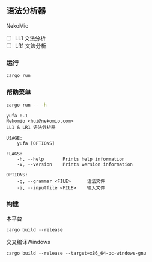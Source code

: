 ## 语法分析器
NekoMio

- [ ] LL1 文法分析
- [ ] LR1 文法分析

### 运行
```bash
cargo run
```

### 帮助菜单
```bash
cargo run -- -h
```
```
yufa 0.1
Nekomio <hui@nekomio.com>
LL1 & LR1 语法分析器

USAGE:
    yufa [OPTIONS]

FLAGS:
    -h, --help       Prints help information
    -V, --version    Prints version information

OPTIONS:
    -g, --grammar <FILE>      语法文件
    -i, --inputfile <FILE>    输入文件
```

### 构建
本平台
```
cargo build --release
```
交叉编译Windows
```
cargo build --release --target=x86_64-pc-windows-gnu
```
